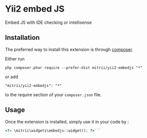 Yii2 embed JS
=============
Embed JS with IDE checking or intellisense

Installation
------------

The preferred way to install this extension is through [composer](http://getcomposer.org/download/).

Either run

```
php composer.phar require --prefer-dist mitrii/yii2-embedjs "*"
```

or add

```
"mitrii/yii2-embedjs": "*"
```

to the require section of your `composer.json` file.


Usage
-----

Once the extension is installed, simply use it in your code by  :

```php
<?= \mitrii\widgets\embedjs::widget(); ?>```
